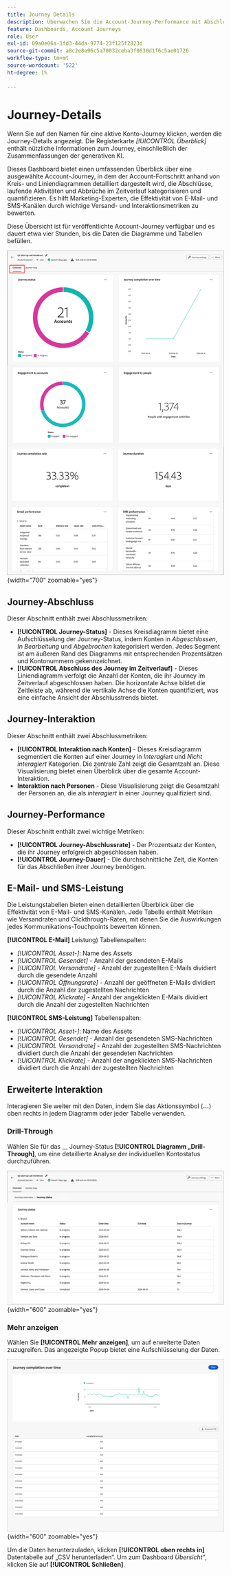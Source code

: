```yaml
---
title: Journey Details
description: Überwachen Sie die Account-Journey-Performance mit Abschlussraten, Interaktionsmetriken, E-Mail-/SMS-Analysen und KI-Einblicken in Journey Optimizer B2B edition.
feature: Dashboards, Account Journeys
role: User
exl-id: 09a0e06a-1fd3-44da-9774-23f125f2823d
source-git-commit: a8c2e8e96c5a70032ceba3f0630d1f6c5ae01726
workflow-type: tm+mt
source-wordcount: '522'
ht-degree: 1%

---
```


# Journey-Details

Wenn Sie auf den Namen für eine aktive Konto-Journey klicken, werden die Journey-Details angezeigt. Die Registerkarte _[!UICONTROL Überblick]_ enthält nützliche Informationen zum Journey, einschließlich der Zusammenfassungen der generativen KI.

Dieses Dashboard bietet einen umfassenden Überblick über eine ausgewählte Account-Journey, in dem der Account-Fortschritt anhand von Kreis- und Liniendiagrammen detailliert dargestellt wird, die Abschlüsse, laufende Aktivitäten und Abbrüche im Zeitverlauf kategorisieren und quantifizieren. Es hilft Marketing-Experten, die Effektivität von E-Mail- und SMS-Kanälen durch wichtige Versand- und Interaktionsmetriken zu bewerten.

Diese Übersicht ist für veröffentlichte Account-Journey verfügbar und es dauert etwa vier Stunden, bis die Daten die Diagramme und Tabellen befüllen.

![Auf die Details der aktiven Journey zugreifen](./assets/journey-detail-overview.png){width="700" zoomable="yes"}

## Journey-Abschluss

Dieser Abschnitt enthält zwei Abschlussmetriken:

* **[!UICONTROL Journey-Status]** - Dieses Kreisdiagramm bietet eine Aufschlüsselung der Journey-Status, indem Konten in _Abgeschlossen_, _In Bearbeitung_ und _Abgebrochen_ kategorisiert werden. Jedes Segment ist am äußeren Rand des Diagramms mit entsprechenden Prozentsätzen und Kontonummern gekennzeichnet.
* **[!UICONTROL Abschluss des Journey im Zeitverlauf]** - Dieses Liniendiagramm verfolgt die Anzahl der Konten, die ihr Journey im Zeitverlauf abgeschlossen haben. Die horizontale Achse bildet die Zeitleiste ab, während die vertikale Achse die Konten quantifiziert, was eine einfache Ansicht der Abschlusstrends bietet.

## Journey-Interaktion

Dieser Abschnitt enthält zwei Abschlussmetriken:

* **[!UICONTROL Interaktion nach Konten]** - Dieses Kreisdiagramm segmentiert die Konten auf einer Journey in _Interagiert_ und _Nicht interagiert_ Kategorien. Die zentrale Zahl zeigt die Gesamtzahl an. Diese Visualisierung bietet einen Überblick über die gesamte Account-Interaktion.
* **Interaktion nach Personen** - Diese Visualisierung zeigt die Gesamtzahl der Personen an, die als _interagiert_ in einer Journey qualifiziert sind.

## Journey-Performance

Dieser Abschnitt enthält zwei wichtige Metriken:

* **[!UICONTROL Journey-Abschlussrate]** - Der Prozentsatz der Konten, die ihr Journey erfolgreich abgeschlossen haben.
* **[!UICONTROL Journey-Dauer]** - Die durchschnittliche Zeit, die Konten für das Abschließen ihrer Journey benötigen.

## E-Mail- und SMS-Leistung

Die Leistungstabellen bieten einen detaillierten Überblick über die Effektivität von E-Mail- und SMS-Kanälen. Jede Tabelle enthält Metriken wie Versandraten und Clickthrough-Raten, mit denen Sie die Auswirkungen jedes Kommunikations-Touchpoints bewerten können.

**[!UICONTROL E-Mail]** Leistung) Tabellenspalten:

* _[!UICONTROL Asset-]_: Name des Assets
* _[!UICONTROL Gesendet]_ - Anzahl der gesendeten E-Mails
* _[!UICONTROL Versandrate]_ - Anzahl der zugestellten E-Mails dividiert durch die gesendete Anzahl
* _[!UICONTROL Öffnungsrate]_ - Anzahl der geöffneten E-Mails dividiert durch die Anzahl der zugestellten Nachrichten
* _[!UICONTROL Klickrate]_ - Anzahl der angeklickten E-Mails dividiert durch die Anzahl der zugestellten Nachrichten

**[!UICONTROL SMS-Leistung]** Tabellenspalten:

* _[!UICONTROL Asset-]_: Name des Assets
* _[!UICONTROL Gesendet]_ - Anzahl der gesendeten SMS-Nachrichten
* _[!UICONTROL Versandrate]_ - Anzahl der zugestellten SMS-Nachrichten dividiert durch die Anzahl der gesendeten Nachrichten
* _[!UICONTROL Klickrate]_ - Anzahl der angeklickten SMS-Nachrichten dividiert durch die Anzahl der zugestellten Nachrichten
<!-- 
To generate a shareable PDF of your current view, click **[!UICONTROL Export]** at the top right of the page. -->

## Erweiterte Interaktion

Interagieren Sie weiter mit den Daten, indem Sie das Aktionssymbol (**…**) oben rechts in jedem Diagramm oder jeder Tabelle verwenden.

### Drill-Through

Wählen Sie für das __ Journey-Status **[!UICONTROL Diagramm „Drill-Through]**, um eine detaillierte Analyse der individuellen Kontostatus durchzuführen.

![Der Drill-Through für die Diagrammdaten](./assets/journey-status-drill-through.png){width="600" zoomable="yes"}
<!--
The applied global filters are carried over to the view and displayed at the top. Click the _Filter_ icon at the top left to filter the data display by journey.-->

### Mehr anzeigen

Wählen Sie **[!UICONTROL Mehr anzeigen]**, um auf erweiterte Daten zuzugreifen. Das angezeigte Popup bietet eine Aufschlüsselung der Daten.

![Erweiterte Daten anzeigen](./assets/journey-completion-over-time-view-more.png){width="600" zoomable="yes"}

Um die Daten herunterzuladen, klicken **[!UICONTROL oben rechts in]** Datentabelle auf „CSV herunterladen“. Um zum Dashboard _Übersicht“_, klicken Sie auf **[!UICONTROL Schließen]**.
